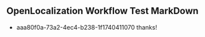 ## OpenLocalization Workflow Test MarkDown
* aaa80f0a-73a2-4ec4-b238-1f1740411070 thanks!

<!--HONumber=Jul16_HO5-->


